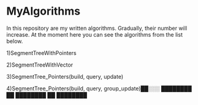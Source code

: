 # MyAlgorithms

In this repository are my written algorithms. Gradually, their number will increase.
At the moment here you can see the algorithms from the list below.                  


1)SegmentTreeWithPointers

2)SegmentTreeWithVector

3)SegmentTree_Pointers(build, query, update)

4)SegmentTree_Pointers(build, query, group_update)██░░░
████████
██
████████
      ██
████████      
